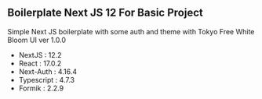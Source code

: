 ## Boilerplate Next JS 12 For Basic Project

Simple Next JS boilerplate with some auth and theme with Tokyo Free White Bloom UI ver 1.0.0

- NextJS : 12.2
- React : 17.0.2
- Next-Auth : 4.16.4
- Typescript : 4.7.3
- Formik : 2.2.9
